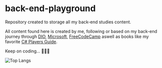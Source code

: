 # back-end-playground

Repository created to storage all my back-end studies content.

All content found here is created by me, following or based on my back-end journey through [DIO](https://www.dio.me/), [Microsoft](https://learn.microsoft.com/pt-br/training/), [FreeCodeCamp](https://www.freecodecamp.org/) aswell as books like my favorite [C# Players Guide](https://csharpplayersguide.com/).

Keep on coding... 🧑🏻‍💻

![Top Langs](https://github-readme-stats.vercel.app/api/top-langs/?username=spork1on&layout=compact)
